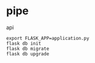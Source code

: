 # pipe
api

```
export FLASK_APP=application.py
flask db init
flask db migrate
flask db upgrade
```
